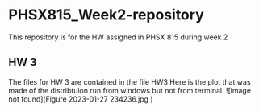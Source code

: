 # PHSX815_Week2-repository
This repository is for the HW assigned in PHSX 815 during week 2

## HW 3
The files for HW 3 are contained in the file HW3
Here is the plot that was made of the distribtuion run from windows but not from terminal. 
![image not found](Figure 2023-01-27 234236.jpg )
